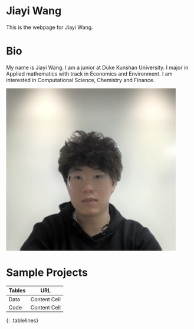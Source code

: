 # Jiayi Wang
This is the webpage for Jiayi Wang.

# Bio
My name is Jiayi Wang. I am a junior at Duke Kunshan University. I major in Applied mathematics with track in Economics and Environment. I am interested in Computational Science, Chemistry and Finance.

<img width="460" height="440" src="./image/11232435.png">

# Sample Projects
| Tables  | URL |
| ------------- | ------------- |
| Data  | Content Cell  |
| Code  | Content Cell  |
{: .tablelines}
